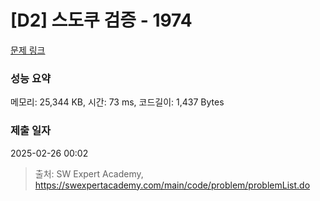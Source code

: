 # [D2] 스도쿠 검증 - 1974 

[문제 링크](https://swexpertacademy.com/main/code/problem/problemDetail.do?contestProbId=AV5Psz16AYEDFAUq) 

### 성능 요약

메모리: 25,344 KB, 시간: 73 ms, 코드길이: 1,437 Bytes

### 제출 일자

2025-02-26 00:02



> 출처: SW Expert Academy, https://swexpertacademy.com/main/code/problem/problemList.do